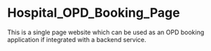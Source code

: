 # Hospital_OPD_Booking_Page
This is a single page website which can be used as an OPD booking application if integrated with a backend service.
